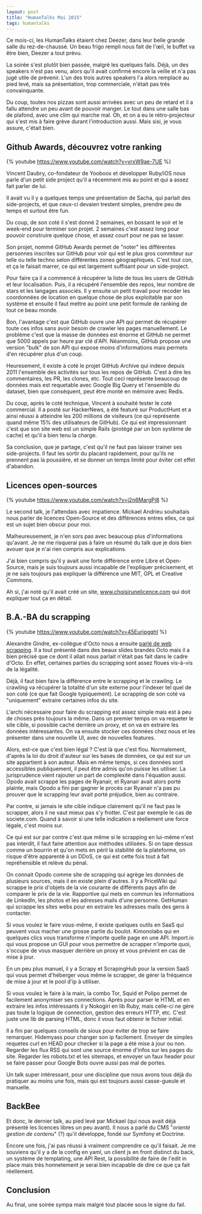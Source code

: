 ```yaml
---
layout: post
title: "HumanTalks Mai 2015"
tags: humantalks
---
```


Ce mois-ci, les HumanTalks étaient chez Deezer, dans leur belle grande salle du
rez-de-chaussé. Un beau frigo rempli nous fait de l'œil, le buffet va être bien,
Deezer a tout prévu.

La soirée s'est plutôt bien passée, malgré les quelques fails. Déjà, un des
speakers n'est pas venu, alors qu'il avait confirmé encore la veille et n'a pas
jugé utile de prévenir. L'un des trois autres speakers l'a alors remplacé au
pied levé, mais sa présentation, trop commerciale, n'était pas trés
convainquante. 

Du coup, toutes nos pizzas sont aussi arrivées avec un peu de retard et il
a fallu attendre un peu avant de pouvoir manger. Le tout dans une salle bas de
plafond, avec une clim qui marche mal. Oh, et on a eu le rétro-projecteur qui
s'est mis à faire grève durant l'introduction aussi. Mais sisi, je vous assure,
c'était bien.

## Github Awards, découvrez votre ranking

{% youtube https://www.youtube.com/watch?v=vrxW9ae-7UE %}

Vincent Daubry, co-fondateur de Yooboox et développer Ruby/iOS nous parle d'un
petit side project qu'il a récemment mis au point et qui a assez fait parler de
lui.

Il avait vu il y a quelques temps une présentation de Sacha, qui parlait des
side-projects, et que ceux-ci devaien trestent simples, prendre peu de temps et
surtout être fun.

Du coup, de son coté il s'est donné 2 semaines, en bossant le soir et le
week-end pour terminer son projet. 2 semaines c'est assez long pour pouvoir
construire quelque chose, et assez court pour ne pas se lasser.

Son projet, nommé GitHub Awards permet de "noter" les différentes personnes
inscrites sur GitHub pour voir qui est le plus gros commiteur sur telle ou telle
techno selon différentes zones géographiques. C'est tout con, et ça le faisait
marrer, ce qui est largement suffisant pour un side-project.

Pour faire ça il a commencé à récupérer la liste de tous les users de GitHub et
leur localisation. Puis, il a récupéré l'ensemble des repos, leur nombre de
stars et les langages associés. Il y ensuite un petit travail pour recoder les
coordonnées de location en quelque chose de plus exploitable par son système et
ensuite il faut mettre au point une petit formule de ranking de tout ce beau
monde.

Bon, l'avantage c'est que GitHub ouvre une API qui permet de récupérer toute ces
infos sans avoir besoin de crawler les pages manuellement. Le problème c'est que
la masse de données est énorme et GitHub ne permet que 5000 appels par heure par
clé d'API. Néanmoins, GitHub propose une version "bulk" de son API qui expose
moins d'informations mais permets d'en récupérer plus d'un coup.

Heuresement, il existe à coté le projet GitHub Archive qui indexe depuis 2011
l'ensemble des activités sur tous les repos de GitHub. C'est à dire les
commentaires, les PR, les clones, etc. Tout ceci représente beaucoup de données
mais est requetable avec Google Big Query et l'ensemble du dataset, bien que
conséquent, peut être monté en mémoire avec Redis.

Du coup, après le coté technique, Vincent à souhaité tester le coté commercial.
Il a posté sur HackerNews, a été featuré sur ProductHunt et a ainsi réussi
à atteindre les 200 millions de visiteurs (ce qui représente quand même 15% des
utilisateurs de GitHub). Ce qui est impressionnant c'est que son site web est un
simple Rails (protégé par un bon système de cache) et qu'il a bien tenu la
charge.

Sa conclusion, que je partage, c'est qu'il ne faut pas laisser trainer ses
side-projects. Il faut les sortir du placard rapidement, pour qu'ils ne prennent
pas la poussière, et se donner un temps limité pour éviter cet effet d'abandon.

## Licences open-sources

{% youtube https://www.youtube.com/watch?v=j2n6MargPj8 %}

Le second talk, je l'attendais avec impatience. Mickael Andrieu souhaitais nous
parler de licences Open-Source et des différences entres elles, ce qui est un
sujet bien obscur pour moi.

Malheureusement, je n'en sors pas avec beaucoup plus d'informations qu'avant. Je
ne me risquerai pas à faire un résumé du talk que je dois bien avouer que je
n'ai rien compris aux explications.

J'ai bien compris qu'il y avait une forte différence entre Libre et Open-Source,
mais je suis toujours aussi incapable de l'expliquer précisement, et je ne sais
toujours pas expliquer la différence une MIT, GPL et Creative Commons.

Ah si, j'ai noté qu'il avait créé un site, www.choisirunelicence.com qui doit
expliquer tout ça en détail.

## B.A.-BA du scrapping

{% youtube https://www.youtube.com/watch?v=45EurjpgqhI %}

Alexandre Gindre, ex-collègue d'Octo nous a ensuite [parlé de web scrapping][1].
Il a tout présenté dans des beaux slides brandés Octo mais il a bien précisé que
ce dont il allait nous parlait n'était pas fait dans le cadre d'Octo. En effet,
certaines parties du scrapping sont assez floues vis-à-vis de la légalité.

Déjà, il faut bien faire la différence entre le scrapping et le crawling. Le
crawling va récupérer la totalité d'un site externe pour l'indexer tel quel de
son coté (ce que fait Google typiquement). Le scrapping de son coté va
"uniquement" extraire certaines infos du site.

L'archi nécessaire pour faire du scrapping est assez simple mais est à peu de
choses près toujours la même. Dans un premier temps on va requeter le site
cible, si possible caché derrière un proxy, et on va en extraire les données
intéressantes. On va ensuite stocker ces données chez nous et les présenter dans
une nouvelle UI, avec de nouvelles features.

Alors, est-ce que c'est bien légal ? C'est là que c'est flou. Normalement,
d'après la loi du droit d'auteur sur les bases de données, ce qui est sur un
site appartient à son auteur. Mais en même temps, si ces données sont
accessibles publiquement, il peut être admis qu'on puisse les utiliser. La
jurisprudence vient rajouter un part de complexité dans l'équation aussi. Opodo
avait scrappé les pages de Ryanair, et Ryanair avait alors porté plainte, mais
Opodo a fini par gagner le procès car Ryanair n'a pas pu prouver que le
scrapping leur avait porté préjudice, bien au contraire.

Par contre, si jamais le site cible indique clairement qu'il ne faut pas le
scrapper, alors il ne vaut mieux pas s'y frotter. C'est par exemple le cas de
societe.com. Quand à savoir si une telle indication a réellement une force
légale, c'est moins sur.

Ce qui est sur par contre c'est que même si le scrapping en lui-même n'est pas
interdit, il faut faire attention aux méthodes utilisées. Si on tape dessus
comme un bourrin et qu'on mets en péril la stabilité de la plateforme, on risque
d'être apparenté à un DDoS, ce qui est cette fois tout à fait repréhensible et
relève du pénal.

On connait Opodo comme site de scrapping qui agrège les données de plusieurs
sources, mais il en existe plein d'autres. Il y a PriceWiki qui scrappe le prix
d'objets de la vie courante de différents pays afin de comparer le prix de la
vie. Rapportive qui mets en commun les informations de LinkedIn, les photos et
les adresses mails d'une personne. GetHuman qui scrappe les sites webs pour en
extraire les adresses mails des gens à contacter. 

Si vous voulez le faire vous-même, il existe quelques outils en SaaS qui peuvent
vous macher une grosse partie du boulot. Kimonolabs qui en quelques clics vous
transforme n'importe quelle page en une API. Import.io qui vous propose un GUI
pour vous permettre de scrapper n'importe quoi, s'occupe de vous masquer
derrière un proxy et vous prévient en cas de mise à jour.

En un peu plus manuel, il y a Scrapy et ScrapingHub pour la version SaaS qui
vous permet d'héberger vous même le scrapper, de gérer la fréquence de mise
à jour et le pool d'ip à utiliser.

Si vous voulez le faire à la main, la combo Tor, Squid et Polipo permet de
facilement anonymiser ses connections. Après pour parser le HTML et en extraire
les infos intéressants il y Nokogiri en lib Ruby, mais celle-ci ne gère pas
toute la logique de connection, gestion des erreurs HTTP, etc. C'est juste une
lib de parsing HTML, donc il vous faut obtenir le fichier initial.

Il a fini par quelques conseils de sioux pour éviter de trop se faire remarquer.
Hidemyass pour changer son ip facilement. Envoyer de simples requetes curl en
HEAD pour checker si la page a été mise à jour ou non. Regarder les flux RSS qui
sont une source énorme d'infos sur les pages du site. Regarder les robots.txt et
les sitemaps, et envoyer un faux header pour se faire passer pour Google Bots
ouvre aussi pas mal de portes.

Un talk super intéressant, pour une discipline que nous avons tous déjà du
pratiquer au moins une fois, mais qui est toujours aussi casse-gueule et
manuelle.

## BackBee

Et donc, le dernier talk, au pied levé par Mickael (qui nous avait déjà présenté
les licences libres un peu avant). Il nous a parlé du CMS "_orienté gestion de
contenu_" (?) qu'il développe, fondé sur Symfony et Doctrine.

Encore une fois, j'ai pas réussi à vraiment comprendre ce qu'il faisait. Je me
souviens qu'il y a de la config en yaml, un client js en front distinct du back,
un système de templating, une API Rest, la possibilité de faire de l'edit in
place mais très honnetement je serai bien incapable de dire ce que ça fait
réellement.

## Conclusion

Au final, une soirée sympa mais malgré tout placée sous le signe du fail.


[1]: http://www.slideshare.net/AlexandreGindre/le-baba-du-web-scraping
